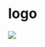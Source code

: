 # logo
<img src="https://www.jowhareh.com/images/Jowhareh/galleries/large_7e8b9614-ca94-4b94-a6ee-b9384f7f5864.webp">
